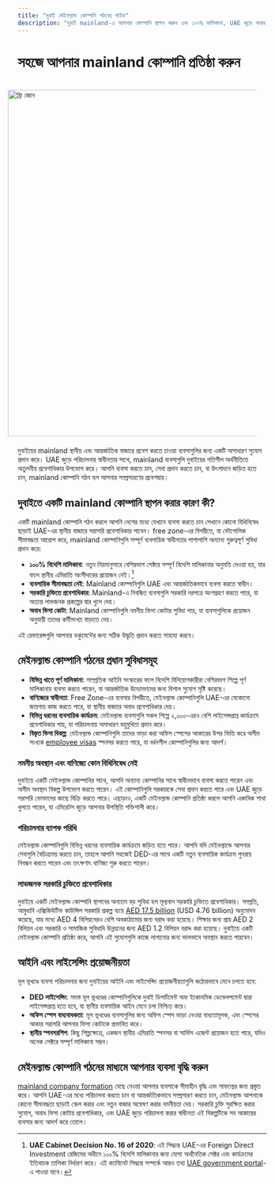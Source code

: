 ```yaml
---
title: "দুবাই মেইনল্যান্ড কোম্পানি গঠনের গাইড"
description: "দুবাই mainland-এ আপনার কোম্পানি স্থাপন করুন এবং ১০০% মালিকানা, UAE জুড়ে অবাধ বাণিজ্য, সরকারি চুক্তিতে প্রবেশাধিকার এবং নমনীয় ভিসা কোটার সুবিধা উপভোগ করুন।"
---
```


# সহজে আপনার mainland কোম্পানি প্রতিষ্ঠা করুন

<img src="/img/iStock-635478390.avif" alt="ফ্রি জোন" width="700" align="right" style="padding: 20px" >

দুবাইয়ের mainland স্থানীয় এবং আন্তর্জাতিক বাজারে প্রবেশ করতে চাওয়া ব্যবসাগুলির জন্য একটি অসাধারণ সুযোগ প্রদান করে। UAE জুড়ে পরিচালনার স্বাধীনতার সাথে, mainland ব্যবসাগুলি দুবাইয়ের গতিশীল অর্থনীতিতে অতুলনীয় প্রবেশাধিকার উপভোগ করে। আপনি ব্যবসা করতে চান, সেবা প্রদান করতে চান, বা উৎপাদনে জড়িত হতে চান, mainland কোম্পানি গঠন হল আপনার সম্প্রসারণের প্রবেশদ্বার।

## দুবাইতে একটি mainland কোম্পানি স্থাপন করার কারণ কী?

একটি mainland কোম্পানি গঠন করলে আপনি দেশের মধ্যে যেখানে ব্যবসা করতে চান সেখানে কোনো বিধিনিষেধ ছাড়াই UAE-এর স্থানীয় বাজারে সরাসরি প্রবেশাধিকার পাবেন। free zone-এর বিপরীতে, যা ভৌগোলিক সীমাবদ্ধতা আরোপ করে, mainland কোম্পানিগুলি সম্পূর্ণ ব্যবসায়িক স্বাধীনতার পাশাপাশি অন্যান্য গুরুত্বপূর্ণ সুবিধা প্রদান করে:

- **১০০% বিদেশি মালিকানা**: নতুন নিয়মানুসারে বেশিরভাগ সেক্টরে সম্পূর্ণ বিদেশি মালিকানার অনুমতি দেওয়া হয়, যার ফলে স্থানীয় এমিরাতি অংশীদারের প্রয়োজন নেই।[^1]
- **ব্যবসায়িক সীমাবদ্ধতা নেই**: Mainland কোম্পানিগুলি UAE এবং আন্তর্জাতিকভাবে ব্যবসা করতে স্বাধীন।
- **সরকারি চুক্তিতে প্রবেশাধিকার**: Mainland-এ নিবন্ধিত ব্যবসাগুলি সরকারি দরপত্রে অংশগ্রহণ করতে পারে, যা অত্যন্ত লাভজনক প্রকল্পের দ্বার খুলে দেয়।
- **অবাধ ভিসা কোটা**: Mainland কোম্পানিগুলি নমনীয় ভিসা কোটার সুবিধা পায়, যা ব্যবসাগুলিকে প্রয়োজন অনুযায়ী তাদের কর্মীসংখ্যা বাড়াতে দেয়।

[^1]: **UAE Cabinet Decision No. 16 of 2020**: এই সিদ্ধান্ত UAE-এর Foreign Direct Investment রেজিমের অধীনে ১০০% বিদেশি মালিকানার জন্য যোগ্য অর্থনৈতিক সেক্টর এবং কার্যক্রমের ইতিবাচক তালিকা নির্ধারণ করে। এই ক্যাবিনেট সিদ্ধান্ত সম্পর্কে আরও তথ্য [UAE government portal](https://u.ae/en/information-and-services/business/doing-business-on-the-mainland/full-foreign-ownership-of-commercial-companies)-এ পাওয়া যাবে।

এই রেফারেন্সগুলি আপনার ডকুমেন্টের জন্য সঠিক উদ্ধৃতি প্রদান করতে সাহায্য করবে।

## মেইনল্যান্ড কোম্পানি গঠনের প্রধান সুবিধাসমূহ

- **বিভিন্ন খাতে পূর্ণ মালিকানা**: সাম্প্রতিক আইনি সংস্কারের ফলে বিদেশি বিনিয়োগকারীরা বেশিরভাগ শিল্পে পূর্ণ মালিকানায় ব্যবসা করতে পারেন, যা আন্তর্জাতিক উদ্যোক্তাদের জন্য বিশাল সুযোগ সৃষ্টি করেছে।
- **বাণিজ্যের স্বাধীনতা**: Free Zone-এর ব্যবসার বিপরীতে, মেইনল্যান্ড কোম্পানিগুলি UAE-এর যেকোনো জায়গায় কাজ করতে পারে, যা স্থানীয় বাজারে অবাধ প্রবেশাধিকার দেয়।
- **বিভিন্ন ধরনের ব্যবসায়িক কার্যক্রম**: মেইনল্যান্ড ব্যবসাগুলি সকল শিল্পে ২,০০০-এরও বেশি লাইসেন্সপ্রাপ্ত কার্যক্রমে প্রবেশাধিকার পায়, যা পরিচালনায় অসাধারণ বহুমুখিতা প্রদান করে।
- **বিস্তৃত ভিসা বিকল্প**: মেইনল্যান্ড কোম্পানিগুলি তাদের ভাড়া করা অফিস স্পেসের আকারের উপর ভিত্তি করে অসীম সংখ্যক [employee visas](./employment-visas) স্পনসর করতে পারে, যা বর্ধনশীল কোম্পানিগুলির জন্য আদর্শ।

### নমনীয় অবস্থান এবং বাণিজ্যে কোন বিধিনিষেধ নেই

দুবাইয়ে একটি মেইনল্যান্ড কোম্পানির সাথে, আপনি অন্যান্য কোম্পানির সাথে স্বাধীনভাবে ব্যবসা করতে পারেন এবং অসীম অবস্থান বিকল্প উপভোগ করতে পারেন। এই কোম্পানিগুলি সরকারকে সেবা প্রদান করতে পারে এবং UAE জুড়ে সরাসরি ভোক্তাদের কাছে বিক্রি করতে পারে। এছাড়াও, একটি মেইনল্যান্ড কোম্পানি প্রতিষ্ঠা করলে আপনি একাধিক শাখা খুলতে পারেন, যা এমিরেটস জুড়ে আপনার উপস্থিতি শক্তিশালী করে।

### পরিচালনার ব্যাপক পরিধি

মেইনল্যান্ড কোম্পানিগুলি বিভিন্ন ধরনের ব্যবসায়িক কার্যক্রমে জড়িত হতে পারে। আপনি যদি মেইনল্যান্ডে আপনার সেবাগুলি বৈচিত্র্যময় করতে চান, তাহলে আপনি সহজেই DED-এর সাথে একটি নতুন ব্যবসায়িক কার্যক্রম পুনরায় নিবন্ধন করতে পারেন এবং তৎক্ষণাৎ বাণিজ্য শুরু করতে পারেন।

### লাভজনক সরকারি চুক্তিতে প্রবেশাধিকার

দুবাইয়ে একটি মেইনল্যান্ড কোম্পানি স্থাপনের অন্যতম বড় সুবিধা হল মূল্যবান সরকারি চুক্তিতে প্রবেশাধিকার। সম্প্রতি, আবুধাবি এক্সিকিউটিভ কাউন্সিল সরকারি প্রকল্প ব্যয়ে [AED 17.5 billion](https://gulfnews.com/going-out/society/executive-council-approves-projects-worth-dh175b-1.1643027) (USD 4.76 billion) অনুমোদন করেছে, যার মধ্যে AED 4 বিলিয়নেরও বেশি অবকাঠামোর জন্য বরাদ্দ করা হয়েছে। শিক্ষার জন্য প্রায় AED 2 বিলিয়ন এবং সরকারি ও সামাজিক সুবিধাদি উন্নয়নের জন্য AED 1.2 বিলিয়ন বরাদ্দ করা হয়েছে। দুবাইয়ে একটি মেইনল্যান্ড কোম্পানি প্রতিষ্ঠা করে, আপনি এই সুযোগগুলি কাজে লাগানোর জন্য ভালভাবে অবস্থান করতে পারবেন।

## আইনি এবং লাইসেন্সিং প্রয়োজনীয়তা

মূল ভূখণ্ডে ব্যবসা পরিচালনার জন্য দুবাইয়ের আইনি এবং লাইসেন্সিং প্রয়োজনীয়তাগুলি কঠোরভাবে মেনে চলতে হবে:

- **DED লাইসেন্সিং**: সমস্ত মূল ভূখণ্ডের কোম্পানিগুলিকে দুবাই ডিপার্টমেন্ট অফ ইকোনমিক ডেভেলপমেন্ট দ্বারা লাইসেন্সপ্রাপ্ত হতে হবে, যা স্থানীয় ব্যবসায়িক আইন মেনে চলা নিশ্চিত করে।
- **অফিস স্পেস বাধ্যবাধকতা**: মূল ভূখণ্ডের ব্যবসাগুলির জন্য অফিস স্পেস ভাড়া নেওয়া বাধ্যতামূলক, এবং স্পেসের আকার সরাসরি আপনার ভিসা কোটাকে প্রভাবিত করে।
- **স্থানীয় স্পনসরশিপ**: কিছু শিল্পক্ষেত্রে, একজন স্থানীয় এমিরাতি স্পনসর বা সার্ভিস এজেন্ট প্রয়োজন হতে পারে, যদিও অনেক সেক্টরে সম্পূর্ণ মালিকানা সম্ভব।

## মেইনল্যান্ড কোম্পানি গঠনের মাধ্যমে আপনার ব্যবসা বৃদ্ধি করুন

[mainland company formation](./insights/incorporation-steps#uae-mainland-setup) বেছে নেওয়া আপনার ব্যবসাকে সীমাহীন বৃদ্ধি এবং সাফল্যের জন্য প্রস্তুত করে। আপনি UAE-এর মধ্যে পরিচালনা করতে চান বা আন্তর্জাতিকভাবে সম্প্রসারণ করতে চান, মেইনল্যান্ড আপনাকে কোনো সীমাবদ্ধতা ছাড়াই স্কেল করার এবং নতুন বাজার অন্বেষণ করার নমনীয়তা দেয়। সরকারি চুক্তি সুরক্ষিত করার সুযোগ, অবাধ ভিসা কোটায় প্রবেশাধিকার, এবং UAE জুড়ে পরিচালনা করার স্বাধীনতা এই বিকল্পটিকে সব আকারের ব্যবসার জন্য আদর্শ করে তোলে।
